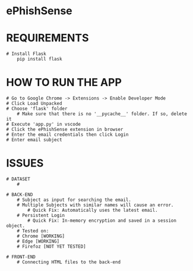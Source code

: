 # ePhishSense

# REQUIREMENTS
    # Install Flask
        pip install flask

# HOW TO RUN THE APP
    # Go to Google Chrome -> Extensions -> Enable Developer Mode
    # Click Load Unpacked
    # Choose 'flask' folder
        # Make sure that there is no '__pycache__' folder. If so, delete it
    # Execute 'app.py' in vscode
    # Click the ePhishSense extension in browser
    # Enter the email credentials then click Login
    # Enter email subject

# ISSUES
    # DATASET
        #
                
    # BACK-END
        # Subject as input for searching the email.
        # Multiple Subjects with similar names will cause an error.
            # Quick Fix: Automatically uses the latest email.
        # Persistent Login 
            # Quick Fix: In-memory encryption and saved in a session object.
        # Tested on:
	    # Chrome [WORKING]
	    # Edge [WORKING]
	    # Firefoz [NOT YET TESTED]

    # FRONT-END
        # Connecting HTML files to the back-end
